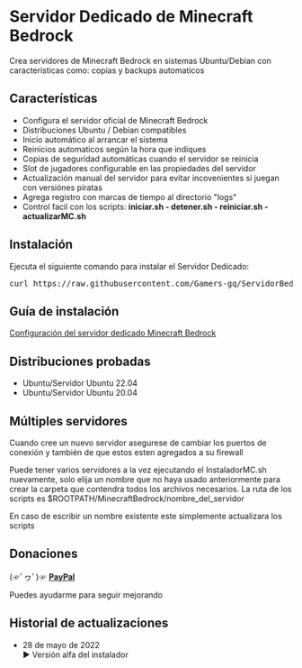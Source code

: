 # Servidor Dedicado de Minecraft Bedrock

Crea servidores de Minecraft Bedrock en sistemas Ubuntu/Debian con caracteristicas como: copias y backups automaticos<br>


<h2>Características</h2>
<ul>
  <li>Configura el servidor oficial de Minecraft Bedrock</li>
  <li>Distribuciones Ubuntu / Debian compatibles</li>
  <li>Inicio automático al arrancar el sistema</li>
  <li>Reinicios automaticos según la hora que indiques</li>
  <li>Copias de seguridad automáticas cuando el servidor se reinicia</li>
  <li>Slot de jugadores configurable en las propiedades del servidor</li>
  <li>Actualización manual del servidor para evitar incovenientes si juegan con versiónes piratas</li>
  <li>Agrega registro con marcas de tiempo al directorio "logs"</li>
  <li>Control facil con los scripts: <strong> iniciar.sh - detener.sh - reiniciar.sh - actualizarMC.sh</strong> </li>
</ul>


<h2>Instalación</h2>
Ejecuta el siguiente comando para instalar el Servidor Dedicado:<br>
<pre>curl https://raw.githubusercontent.com/Gamers-gq/ServidorBedrock/master/InstaladorMC.sh | bash</pre>


<h2>Guía de instalación</h2>
<a href="https://gamers.gq/?page_id=1926" target="_blank" rel="noopener noreferrer" >Configuración del servidor dedicado Minecraft Bedrock</a>


<h2>Distribuciones probadas</h2>
<ul>
 <li>Ubuntu/Servidor Ubuntu 22.04</li>
 <li>Ubuntu/Servidor Ubuntu 20.04</li>
</ul>


<h2>Múltiples servidores</h2>
<p>Cuando cree un nuevo servidor asegurese de cambiar los puertos de conexión y también de que estos esten agregados a su firewall</p>

<p>Puede tener varios servidores a la vez ejecutando el InstaladorMC.sh nuevamente, solo elija un nombre que no haya usado anteriormente para crear la carpeta que contendra todos los archivos necesarios. La ruta de los scripts es $ROOTPATH/MinecraftBedrock/nombre_del_servidor</p>

<p>En caso de escribir un nombre existente este simplemente actualizara los scripts</p>



<h2>Donaciones</h2>
<p>(☞ﾟヮﾟ)☞ <a href="https://www.paypal.com/paypalme/MarcusMayorga" target="_blank" rel="noopener noreferrer" ><strong>PayPal</strong></a></p>
<p>Puedes ayudarme para seguir mejorando</p>


<h2>Historial de actualizaciones</h2>
<ul>
  <li>28 de mayo de 2022</li>
  ► Versión alfa del instalador
    </ul>